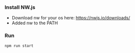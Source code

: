 ### Install NW.js

* Download nw for your os here: https://nwjs.io/downloads/
* Added nw to the PATH

### Run
```bash
npm run start
```